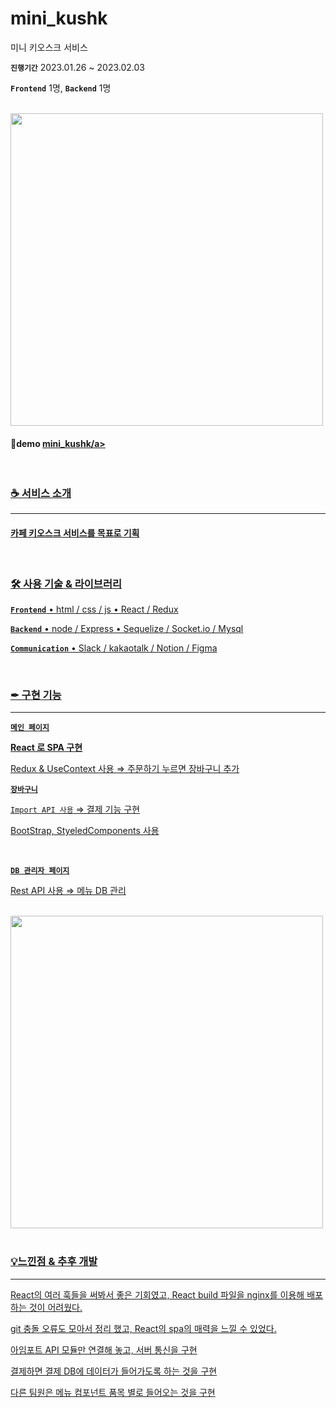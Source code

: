 ﻿# mini_kushk
미니 키오스크 서비스


**`진행기간`**  2023.01.26 ~ 2023.02.03

**`Frontend`** 1명, **`Backend`** 1명

<br />

<img src="https://user-images.githubusercontent.com/116782319/226572885-6080c1c1-4b33-4e6c-9d52-9bc988fb9efe.png" width="500" align="center" />
<h4>🔗demo <a href="http://49.50.172.207:3001/">mini_kushk/a></h4>
   
   <br/>
<h3>☕ 서비스 소개</h3>
<hr />
<h4>카페 키오스크 서비스를 목표로 기획 </h4>


   <br/>
<h3>🛠️ 사용 기술 & 라이브러리</h3>

**`Frontend`**
• html / css / js 
• React / Redux


**`Backend`**
• node / Express
• Sequelize / Socket.io / Mysql

   
**`Communication`**
• Slack / kakaotalk / Notion / Figma


   <br/>
<h3>✒ 구현 기능</h3>
<hr />

   
**`메인 페이지`**

**React 로 SPA 구현**

Redux & UseContext 사용 ⇒ 주문하기 누르면 장바구니 추가
<br />

 **`장바구니`**
   
`Import API 사용` ⇒ 결제 기능 구현

BootStrap, StyeledComponents 사용
   
   <br />
   
   
**`DB 관리자 페이지`**

 Rest API 사용 ⇒ 메뉴 DB 관리
   
  <br />
 <img src="https://user-images.githubusercontent.com/116782319/226573602-c6c89351-3c02-48aa-b6fb-bbc607521809.png" width="500" align="center" />  
   <br />



   <br/>
<h3>💡느낀점 & 추후 개발</h3>
<hr />

React의 여러 훅들을 써봐서 좋은 기회였고, React build 파일을 nginx를 이용해 배포하는 것이 어려웠다.
   
git 충돌 오류도 모아서 정리 했고, React의 spa의 매력을 느낄 수 있었다. 
   
아임포트 API 모듈만 연결해 놓고, 서버 통신을 구현

결제하면 결제 DB에 데이터가 들어가도록 하는 것을 구현

다른 팀원은 메뉴 컴포넌트 품목 별로 들어오는 것을 구현

